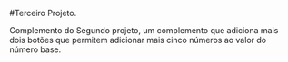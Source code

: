 #Terceiro Projeto.

Complemento do Segundo projeto, um complemento que adiciona mais
dois botões que permitem adicionar mais cinco números ao valor do
número base.

